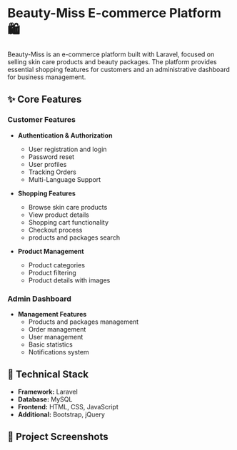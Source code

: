 # Beauty-Miss E-commerce Platform 🛍️

Beauty-Miss is an e-commerce platform built with Laravel, focused on selling skin care products and beauty packages. The platform provides essential shopping features for customers and an administrative dashboard for business management.

## ✨ Core Features

### Customer Features
- **Authentication & Authorization**
  - User registration and login
  - Password reset
  - User profiles
  - Tracking Orders
  - Multi-Language Support

- **Shopping Features**
  - Browse skin care products
  - View product details
  - Shopping cart functionality
  - Checkout process
  - products and packages search

- **Product Management**
  - Product categories
  - Product filtering
  - Product details with images

### Admin Dashboard
- **Management Features**
  - Products and packages management
  - Order management
  - User management
  - Basic statistics
  - Notifications system

## 🔧 Technical Stack

- **Framework:** Laravel
- **Database:** MySQL
- **Frontend:** HTML, CSS, JavaScript
- **Additional:** Bootstrap, jQuery

## 📸 Project Screenshots



